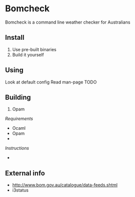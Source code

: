 Bomcheck
========

Bomcheck is a command line weather checker for Australians

Install
-------

1. Use pre-built binaries
2. Build it yourself


Using
-----

Look at default config
Read man-page
TODO

Building
--------

1. Opam

_Requirements_

* Ocaml
* Opam
* 

_Instructions_

* 

External info
-------------

* http://www.bom.gov.au/catalogue/data-feeds.shtml
* i3status
